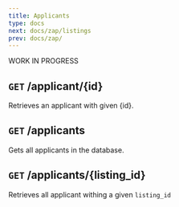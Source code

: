 ```yaml
---
title: Applicants 
type: docs
next: docs/zap/listings
prev: docs/zap/
---
```


WORK IN PROGRESS

## `GET` /applicant/{id}

Retrieves an applicant with given {id}.

<!-- 
#### Parameters

None

#### Returns

Data associated with the given <applicant_id>.


#### Example

```properties
# GET /api/applicants/:applicant_id

curl https://<api_link>/api/applicants/<applicant_id>
```

```json
// THIS IS NOT THE CORRECT RESPONSE
{
  "applicant_id": "123456",
  "first_name": "John",
  "last_name": "Doe",
  "email": "johndoe@example.com",
  "phone": "555-555-5555",
  "address": {
    "street": "123 Main Street",
    "city": "Anytown",
    "state": "CA",
    "zip_code": "12345"
  },
  "resume": "https://example.com/resumes/johndoe_resume.pdf",
}

```
--- -->

## `GET` /applicants

Gets all applicants in the database.

<!-- #### Parameters



#### Returns



#### Example

```properties
# GET /api/applicants/:applicant_id

curl https://<api_link>/api/applicants/<applicant_id>
```

```json
// THIS IS NOT THE CORRECT RESPONSE
{
  "applicant_id": "123456",
  "first_name": "John",
  "last_name": "Doe",
  "email": "johndoe@example.com",
  "phone": "555-555-5555",
  "address": {
    "street": "123 Main Street",
    "city": "Anytown",
    "state": "CA",
    "zip_code": "12345"
  },
  "resume": "https://example.com/resumes/johndoe_resume.pdf",
}

```
--- -->

## `GET` /applicants/{listing_id}

Retrieves all applicant withing a given `listing_id`

<!-- #### Parameters

None

#### Returns

Data associated with the given <applicant_id>.


#### Example

```properties
# GET /api/applicants/:applicant_id

curl https://<api_link>/api/applicants/<applicant_id>
```

```json
// THIS IS NOT THE CORRECT RESPONSE
{
  "applicant_id": "123456",
  "first_name": "John",
  "last_name": "Doe",
  "email": "johndoe@example.com",
  "phone": "555-555-5555",
  "address": {
    "street": "123 Main Street",
    "city": "Anytown",
    "state": "CA",
    "zip_code": "12345"
  },
  "resume": "https://example.com/resumes/johndoe_resume.pdf",
}

```
--- -->